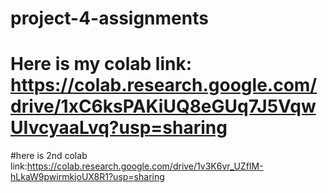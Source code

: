 # project-4-assignments
# Here is my colab link: https://colab.research.google.com/drive/1xC6ksPAKiUQ8eGUq7J5VqwUIvcyaaLvq?usp=sharing
#here is 2nd colab link:https://colab.research.google.com/drive/1v3K6vr_UZfIM-hLkaW9pwirmkjoUX8R1?usp=sharing
